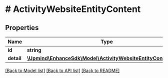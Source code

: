 # # ActivityWebsiteEntityContent

## Properties

Name | Type | Description | Notes
------------ | ------------- | ------------- | -------------
**id** | **string** |  |
**detail** | [**\Upmind\EnhanceSdk\Model\ActivityWebsiteEntityContentDetail**](ActivityWebsiteEntityContentDetail.md) |  |

[[Back to Model list]](../../README.md#models) [[Back to API list]](../../README.md#endpoints) [[Back to README]](../../README.md)
